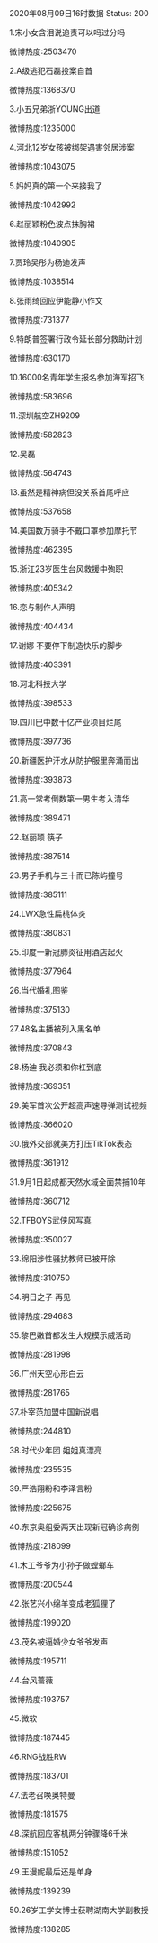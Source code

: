 2020年08月09日16时数据
Status: 200

1.宋小女含泪说追责可以吗过分吗

微博热度:2503470

2.A级逃犯石磊投案自首

微博热度:1368370

3.小五兄弟浙YOUNG出道

微博热度:1235000

4.河北12岁女孩被绑架遇害邻居涉案

微博热度:1043075

5.妈妈真的第一个来接我了

微博热度:1042992

6.赵丽颖粉色波点抹胸裙

微博热度:1040905

7.贾玲吴彤为杨迪发声

微博热度:1038514

8.张雨绮回应伊能静小作文

微博热度:731377

9.特朗普签署行政令延长部分救助计划

微博热度:630170

10.16000名青年学生报名参加海军招飞

微博热度:583696

11.深圳航空ZH9209

微博热度:582823

12.吴磊

微博热度:564743

13.虽然是精神病但没关系首尾呼应

微博热度:537658

14.美国数万骑手不戴口罩参加摩托节

微博热度:462395

15.浙江23岁医生台风救援中殉职

微博热度:405342

16.恋与制作人声明

微博热度:404434

17.谢娜 不要停下制造快乐的脚步

微博热度:403391

18.河北科技大学

微博热度:398533

19.四川巴中数十亿产业项目烂尾

微博热度:397736

20.新疆医护汗水从防护服里奔涌而出

微博热度:393873

21.高一常考倒数第一男生考入清华

微博热度:389471

22.赵丽颖 筷子

微博热度:387514

23.男子手机与三十而已陈屿撞号

微博热度:385111

24.LWX急性扁桃体炎

微博热度:380831

25.印度一新冠肺炎征用酒店起火

微博热度:377964

26.当代婚礼图鉴

微博热度:375130

27.48名主播被列入黑名单

微博热度:370843

28.杨迪 我必须和你杠到底

微博热度:369351

29.美军首次公开超高声速导弹测试视频

微博热度:366020

30.俄外交部就美方打压TikTok表态

微博热度:361912

31.9月1日起成都天然水域全面禁捕10年

微博热度:360712

32.TFBOYS武侠风写真

微博热度:350027

33.绵阳涉性骚扰教师已被开除

微博热度:310750

34.明日之子 再见

微博热度:294683

35.黎巴嫩首都发生大规模示威活动

微博热度:281998

36.广州天空心形白云

微博热度:281765

37.朴宰范加盟中国新说唱

微博热度:244810

38.时代少年团 姐姐真漂亮

微博热度:235535

39.严浩翔粉和李泽言粉

微博热度:225675

40.东京奥组委两天出现新冠确诊病例

微博热度:218099

41.木工爷爷为小孙子做螳螂车

微博热度:200544

42.张艺兴小绵羊变成老狐狸了

微博热度:199020

43.茂名被逼婚少女爷爷发声

微博热度:195711

44.台风蔷薇

微博热度:193757

45.微软

微博热度:187445

46.RNG战胜RW

微博热度:183701

47.法老召唤奥特曼

微博热度:181575

48.深航回应客机两分钟骤降6千米

微博热度:151052

49.王漫妮最后还是单身

微博热度:139239

50.26岁工学女博士获聘湖南大学副教授

微博热度:138285


